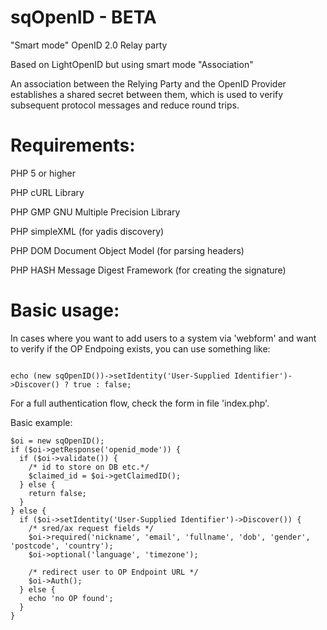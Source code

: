 sqOpenID - BETA
===============

"Smart mode" OpenID 2.0 Relay party

Based on LightOpenID but using smart mode "Association"

An association between the Relying Party and the OpenID Provider establishes a shared secret between them, which is used to verify subsequent protocol messages and reduce round trips.

Requirements:
============
PHP 5 or higher

PHP cURL Library

PHP GMP GNU Multiple Precision Library

PHP simpleXML (for yadis discovery)

PHP DOM Document Object Model (for parsing headers)

PHP HASH Message Digest Framework (for creating the signature)


Basic usage:
===========

In cases where you want to add users to a system via 'webform' and want to verify if the OP Endpoing exists, you can use something like:

<code>
echo (new sqOpenID())->setIdentity('User-Supplied Identifier')->Discover() ? true : false;
</code>

For a full authentication flow, check the form in file 'index.php'.

Basic example:

    $oi = new sqOpenID();
    if ($oi->getResponse('openid_mode')) {
      if ($oi->validate()) {
        /* id to store on DB etc.*/
        $claimed_id = $oi->getClaimedID();
      } else {
        return false;
      }
    } else {
      if ($oi->setIdentity('User-Supplied Identifier')->Discover()) {
        /* sred/ax request fields */
        $oi->required('nickname', 'email', 'fullname', 'dob', 'gender', 'postcode', 'country');
        $oi->optional('language', 'timezone');

        /* redirect user to OP Endpoint URL */
        $oi->Auth();
      } else {
        echo 'no OP found';
      }
    }